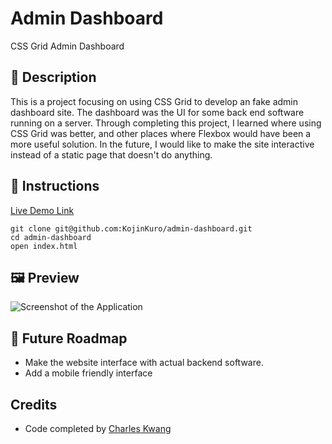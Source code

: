 # Admin Dashboard
CSS Grid Admin Dashboard

## 📝 Description
This is a project focusing on using CSS Grid to develop an fake admin dashboard site. The dashboard was the UI for some back end software running on a server. Through completing this project, I learned where using CSS Grid was better, and other places where Flexbox would have been a more useful solution. In the future, I would like to make the site interactive instead of a static page that doesn't do anything.

## 📖 Instructions
[Live Demo Link](https://kojinkuro.github.io/admin-dashboard/)

```shell
git clone git@github.com:KojinKuro/admin-dashboard.git
cd admin-dashboard
open index.html
```

## 🖼️ Preview
![Screenshot of the Application](https://www.webpagescreenshot.info/image-url/AH05kVKJ6)

## 🚀 Future Roadmap

- Make the website interface with actual backend software.
- Add a mobile friendly interface

## Credits

- Code completed by [Charles Kwang](https://github.com/KojinKuro)
